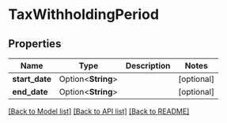 # TaxWithholdingPeriod

## Properties

Name | Type | Description | Notes
------------ | ------------- | ------------- | -------------
**start_date** | Option<**String**> |  | [optional]
**end_date** | Option<**String**> |  | [optional]

[[Back to Model list]](../README.md#documentation-for-models) [[Back to API list]](../README.md#documentation-for-api-endpoints) [[Back to README]](../README.md)


